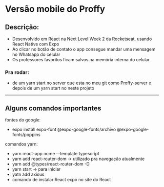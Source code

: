# Versão mobile do Proffy

## Descrição:

- Desenvolvido em React na Next Level Week 2 da Rocketseat, usando React Native com Expo
- Ao clicar no botão de contato o app consegue mandar uma mensagem no Whatsapp do celular
- Os professores favoritos ficam salvos na memória interna do celular

### Pra rodar:

- de um yarn start no server que esta no meu git como Proffy-server e depois de um yarn start no neste projeto
---

## Alguns comandos importantes

fontes do google:

- expo install expo-font @expo-google-fonts/archivo @expo-google-fonts/poppins

comandos yarn:

- yarn react-app nome --template typescript
- yarn add react-router-dom → utilizado pra navegação atualmente
- yarn add @types/react-router-dom -D
- yarn start → para iniciar
- yatn add axious
- comando de instalar React expo no site do React
